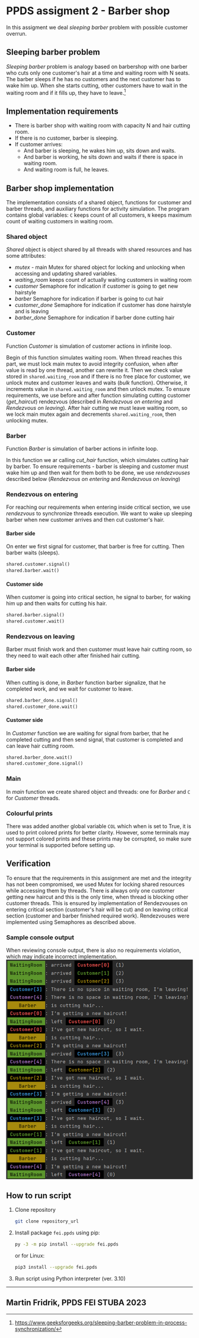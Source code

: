 # PPDS assigment 2 - Barber shop
In this assigment we deal _sleeping barber_ problem with possible customer overrun.
## Sleeping barber problem
_Sleeping barber_ problem is analogy based on barbershop with one barber who cuts only one customer's hair at a time and waiting room with N seats.
The barber sleeps if he has no customers and the next customer has to wake him up. When she starts cutting, other customers have to wait in the waiting room and if it fills up, they have to leave.[^1]
## Implementation requirements

- There is barber shop with waiting room with capacity N and hair cutting room.
- If there is no customer, barber is sleeping.
- If customer arrives:
  - And barber is sleeping, he wakes him up, sits down and waits.
  - And barber is working, he sits down and waits if there is space in waiting room.
  - And waiting room is full, he leaves.
## Barber shop implementation
The implementation consists of a shared object, functions for customer and barber threads, and auxiliary functions for activity simulation. 
The program contains global variables: `C` keeps count of all customers, `N` keeps maximum count of waiting customers in waiting room.
### Shared object
_Shared_ object is object shared by all threads with shared resources and has some attributes:
- _mutex_ - main Mutex for shared object for locking and unlocking when accessing and updating shared variables. 
- _waiting_room_ keeps count of actually waiting customers in waiting room
- _customer_ Semaphore for indication if customer is going to get new hairstyle
- _barber_ Semaphore for indication if barber is going to cut hair
- _customer_done_ Semaphore for indication if customer has done hairstyle and is leaving
- _barber_done_ Semaphore for indication if barber done cutting hair
 
### Customer
Function _Customer_ is simulation of customer actions in infinite loop.

Begin of this function simulates waiting room. When thread reaches this part, we must lock main mutex to avoid integrity confusion, when after value is read by one thread, another can rewrite it.
Then we check value stored in `shared.waiting_room` and if there is no free place for customer, we unlock mutex and customer leaves and waits (_bulk_ function).
Otherwise, it increments value in `shared.waiting_room` and then unlock mutex.
To ensure requirements, we use before and after function simulating cutting customer (_get_haircut_) rendezvous (described in _Rendezvous on entering_ and _Rendezvous on leaving_).
After hair cutting we must leave waiting room, so we lock main mutex again and decrements `shared.waiting_room`, then unlocking mutex.

### Barber
Function _Barber_ is simulation of barber actions in infinite loop.

In this function we ar calling _cut_hair_ function, which simulates cutting hair by barber.
To ensure requirements -  barber is sleeping and customer must wake him up and then wait for them both to be done, we use _rendezvouses_ described below (_Rendezvous on entering_ and _Rendezvous on leaving_)

### Rendezvous on entering
For reaching our requirements when entering inside critical section, we use _rendezvous_ to synchronize threads execution. 
We want to wake up sleeping barber when new customer arrives and then cut customer's hair.
#### Barber side
On enter we first signal for customer, that barber is free for cutting. Then barber waits (sleeps).
```Python
shared.customer.signal()
shared.barber.wait()
```
#### Customer side
When customer is going into critical section, he signal to barber, for waking him up and then waits for cutting his hair.
```Python
shared.barber.signal()
shared.customer.wait() 
```

### Rendezvous on leaving
Barber must finish work and then customer must leave hair cutting room, so they need to wait each other after finished hair cutting.
#### Barber side
When cutting is done, in _Barber_ function barber signalize, that he completed work, and we wait for customer to leave.    
```Python
shared.barber_done.signal()
shared.customer_done.wait()
```

#### Customer side
In _Customer_ function we are waiting for signal from barber, that he completed cutting and then send signal, that customer is completed and can leave hair cutting room.
```Python
shared.barber_done.wait()
shared.customer_done.signal()
```

### Main
In _main_ function we create shared object and threads: one for _Barber_ and `C` for _Customer_ threads.

### Colourful prints
There was added another global variable `COL` which when is set to True, it is used to print colored prints for better clarity. However, some terminals may not support colored prints and these prints may be corrupted, so make sure your terminal is supported before setting up.

## Verification
To ensure that the requirements in this assignment are met and the integrity has not been compromised, we used Mutex for locking shared resources while accessing them by threads.
There is always only one customer getting new haircut and this is the only time, when thread is blocking other customer threads. This is ensured by implementation of Rendezvouses on entering critical section (customer's hair will be cut) and on leaving critical section (customer and barber finished required work).
Rendezvouses were implemented using Semaphores as described above.
### Sample console output
When reviewing console output, there is also no requirements violation, which may indicate incorrect implementation.
![img.png](img.png)

## How to run script
1. Clone repository
   ```sh
   git clone repository_url
   ```
2. Install package `fei.ppds` using pip:
   ```sh
   py -3 -m pip install --upgrade fei.ppds
   ```
   or for Linux:
   ```sh
   pip3 install --upgrade fei.ppds
   ```
3. Run script using Python interpreter (ver. 3.10)

---
Martin Fridrik, PPDS FEI STUBA
2023
---

[^1]: https://www.geeksforgeeks.org/sleeping-barber-problem-in-process-synchronization/